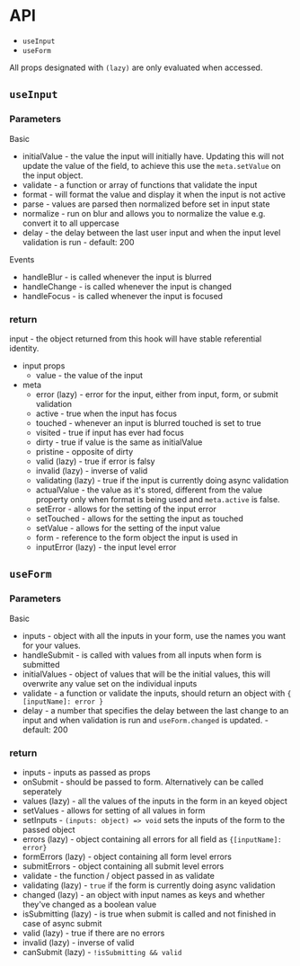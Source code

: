 # API

- `useInput`
- `useForm`

All props designated with `(lazy)` are only evaluated when accessed.

## `useInput`

### Parameters

Basic

- initialValue - the value the input will initially have. Updating this will not update the value of the field, to achieve this use the `meta.setValue` on the input object.
- validate - a function or array of functions that validate the input
- format - will format the value and display it when the input is not active
- parse - values are parsed then normalized before set in input state
- normalize - run on blur and allows you to normalize the value e.g. convert it to all uppercase
- delay - the delay between the last user input and when the input level validation is run - default: 200

Events

- handleBlur - is called whenever the input is blurred
- handleChange - is called whenever the input is changed
- handleFocus - is called whenever the input is focused

### return

input - the object returned from this hook will have stable referential identity.

- input props
  - value - the value of the input
- meta
  - error (lazy) - error for the input, either from input, form, or submit validation
  - active - true when the input has focus
  - touched - whenever an input is blurred touched is set to true
  - visited - true if input has ever had focus
  - dirty - true if value is the same as initialValue
  - pristine - opposite of dirty
  - valid (lazy) - true if error is falsy
  - invalid (lazy) - inverse of valid
  - validating (lazy) - true if the input is currently doing async validation
  - actualValue - the value as it's stored, different from the value property only when format is being used and `meta.active` is false.
  - setError - allows for the setting of the input error
  - setTouched - allows for the setting the input as touched
  - setValue - allows for the setting of the input value
  - form - reference to the form object the input is used in
  - inputError (lazy) - the input level error

## `useForm`

### Parameters

Basic

- inputs - object with all the inputs in your form, use the names you want for your values.
- handleSubmit - is called with values from all inputs when form is submitted
- initialValues - object of values that will be the initial values, this will overwrite any value set on the individual inputs
- validate - a function or validate the inputs, should return an object with `{ [inputName]: error }`
- delay - a number that specifies the delay between the last change to an input and when validation is run and `useForm.changed` is updated. - default: 200

### return

- inputs - inputs as passed as props
- onSubmit - should be passed to form. Alternatively can be called seperately
- values (lazy) - all the values of the inputs in the form in an keyed object
- setValues - allows for setting of all values in form
- setInputs - `(inputs: object) => void` sets the inputs of the form to the passed object
- errors (lazy) - object containing all errors for all field as `{[inputName]: error}`
- formErrors (lazy) - object containing all form level errors
- submitErrors - object containing all submit level errors
- validate - the function / object passed in as validate
- validating (lazy) - `true` if the form is currently doing async validation
- changed (lazy) - an object with input names as keys and whether they've changed as a boolean value
- isSubmitting (lazy) - is true when submit is called and not finished in case of async submit
- valid (lazy) - true if there are no errors
- invalid (lazy) - inverse of valid
- canSubmit (lazy) - `!isSubmitting && valid`
